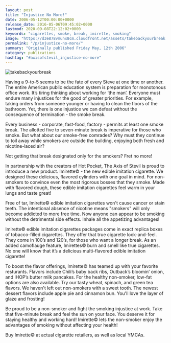 ```yaml
---
layout: post
title: "Injustice No More!"
date: 2006-05-12T00:00:00+0000
release_date: 2016-05-06T09:45:02+0000
lastmod: 2020-09-08T22:12:02+0000
keywords: "cigarettes, smoke, break, imirette, smoking"
image: "https://d3e878vmunx8cm.cloudfront.net/assets/takebackyourbreak.jpg"
permalink: "/p/injustice-no-more/"
summary: "Originally published Friday May, 12th 2006"
category: publications
hashtag: "#axisofstevil_injustice-no-more"
---
```


[id_1]: https://d3e878vmunx8cm.cloudfront.net/assets/takebackyourbreak.jpg "takebackyourbreak"

![takebackyourbreak][id_1]

Having a 9-to-5 seems to be the fate of every Steve at one time or another. The entire American public education system is preparation for monotonous office work. It’s tiring thinking about working for ‘the man’. Everyone must endure many injustices for the good of greater priorities. For example, taking orders from someone younger or having to clean the floors of the bathroom. Yet, there is one injustice we can defeat without the consequence of termination - the smoke break.

Every business - corporate, fast-food, factory - permits at least one smoke break. The allotted five to seven-minute break is imperative for those who smoke. But what about our smoke-free comrades? Why must they continue to toil away while smokers are outside the building, enjoying both fresh and nicotine-laced air?

Not getting that break designated only for the smokers? Fret no more!

In partnership with the creators of Hot Pocket, The Axis of Stevil is proud to introduce a new product. Imirette© - the new edible imitation cigarette. We designed these delicious, flavored cylinders with one goal in mind. For non-smokers to convince even the most rigorous bosses that they smoke. Made with flavored dough, these edible imitation cigarettes feel warm in your lungs and taste great!

Free of tar, Imirette© edible imitation cigarettes won't cause cancer or stain teeth. The intentional absence of nicotine means "smokers" will only become addicted to more free time. Now anyone can appear to be smoking without the detrimental side effects. Inhale all the appetizing advantages!

Imirette© edible imitation cigarettes packages come in exact replica boxes of tobacco-filled cigarettes. They offer that true cigarette look-and-feel. They come in 100’s and 120’s, for those who want a longer break. As an added camoflauge feature, Imirettes© burn and smell like true cigarettes. No one will know that it’s a delicious multi-flavored edible imitation cigarette!

To boost the flavor offerings, Imirette© has teamed up with your favorite resturants. Flavors include Chili’s baby back ribs, Outback’s bloomin’ onion, and IHOP’s butter milk pancakes. For the healthy non-smoker, low-fat options are also available. Try our tasty wheat, spinach, and green tea flavors. We haven't left out non-smokers with a sweet tooth. The newest dessert flavors include apple pie and cinnamon bun. You'll love the layer of glaze and frosting!

Be proud to be a non-smoker and fight the smoking injustice at work. Take that five-minute break and feel the sun on your face. You deserve it for staying healthy and working hard! Imirette© lets the non-smoker enjoy the advantages of smoking without affecting your health! 

Buy Imirette© at actual cigarette retailers, as well as local YMCAs.
